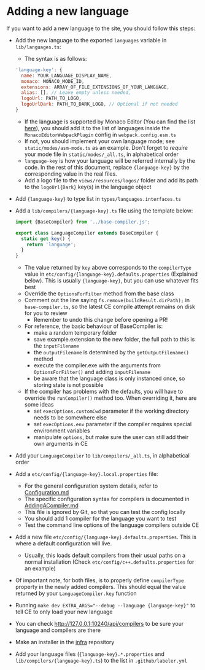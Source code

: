 # Adding a new language

If you want to add a new language to the site, you should follow this steps:

- Add the new language to the exported `languages` variable in `lib/languages.ts`:

  - The syntax is as follows:

  ```js
  'language-key': {
    name: YOUR_LANGUAGE_DISPLAY_NAME,
    monaco: MONACO_MODE_ID,
    extensions: ARRAY_OF_FILE_EXTENSIONS_OF_YOUR_LANGUAGE,
    alias: [], // Leave empty unless needed,
    logoUrl: PATH_TO_LOGO,
    logoUrlDark: PATH_TO_DARK_LOGO, // Optional if not needed
  }
  ```

  - If the language is supported by Monaco Editor (You can find the list
    [here](https://github.com/microsoft/monaco-editor/tree/main/src/basic-languages)), you should add it to the list of
    languages inside the `MonacoEditorWebpackPlugin` config in `webpack.config.esm.ts`
  - If not, you should implement your own language mode; see `static/modes/asm-mode.ts` as an example. Don't forget to
    _require_ your mode file in `static/modes/_all.ts`, in alphabetical order
  - `language-key` is how your language will be referred internally by the code. In the rest of this document, replace
    `{language-key}` by the corresponding value in the real files.
  - Add a logo file to the `views/resources/logos/` folder and add its path to the `logoUrl{Dark}` key(s) in the
    language object

- Add `{language-key}` to type list in `types/languages.interfaces.ts`
- Add a `lib/compilers/{language-key}.ts` file using the template below:

  ```js
  import {BaseCompiler} from '../base-compiler.js';

  export class LanguageCompiler extends BaseCompiler {
    static get key() {
      return 'language';
    }
  }
  ```

  - The value returned by `key` above corresponds to the `compilerType` value in
    `etc/config/{language-key}.defaults.properties` (Explained below). This is usually `{language-key}`, but you can use
    whatever fits best
  - Override the `OptionsForFilter` method from the base class
  - Comment out the line saying `fs.remove(buildResult.dirPath);` in `base-compiler.ts`, so the latest CE compile
    attempt remains on disk for you to review
    - Remember to undo this change before opening a PR!
  - For reference, the basic behaviour of BaseCompiler is:
    - make a random temporary folder
    - save example.extension to the new folder, the full path to this is the `inputFilename`
    - the `outputFilename` is determined by the `getOutputFilename()` method
    - execute the compiler.exe with the arguments from `OptionsForFilter()` and adding `inputFilename`
    - be aware that the language class is only instanced once, so storing state is not possible
  - If the compiler has problems with the defaults, you will have to override the `runCompiler()` method too. When
    overriding it, here are some ideas
    - set `execOptions.customCwd` parameter if the working directory needs to be somewhere else
    - set `execOptions.env` parameter if the compiler requires special environment variables
    - manipulate `options`, but make sure the user can still add their own arguments in CE

- Add your `LanguageCompiler` to `lib/compilers/_all.ts`, in alphabetical order

- Add a `etc/config/{language-key}.local.properties` file:

  - For the general configuration system details, refer to [Configuration.md](Configuration.md)
  - The specific configuration syntax for compilers is documented in [AddingACompiler.md](AddingACompiler.md)
  - This file is ignored by Git, so that you can test the config locally
  - You should add 1 compiler for the language you want to test
  - Test the command line options of the language compilers outside CE

- Add a new file `etc/config/{language-key}.defaults.properties`. This is where a default configuration will live.

  - Usually, this loads default compilers from their usual paths on a normal installation (Check
    `etc/config/c++.defaults.properties` for an example)

- Of important note, for both files, is to properly define `compilerType` property in the newly added compilers. This
  should equal the value returned by your `LanguageCompiler.key` function

- Running `make dev EXTRA_ARGS="--debug --language {language-key}"` to tell CE to only load your new language

- You can check http://127.0.0.1:10240/api/compilers to be sure your language and compilers are there

- Make an installer in the [infra](https://github.com/compiler-explorer/infra) repository

- Add your language files (`{language-key}.*.properties` and `lib/compilers/{language-key}.ts`) to the list in
  `.github/labeler.yml`
